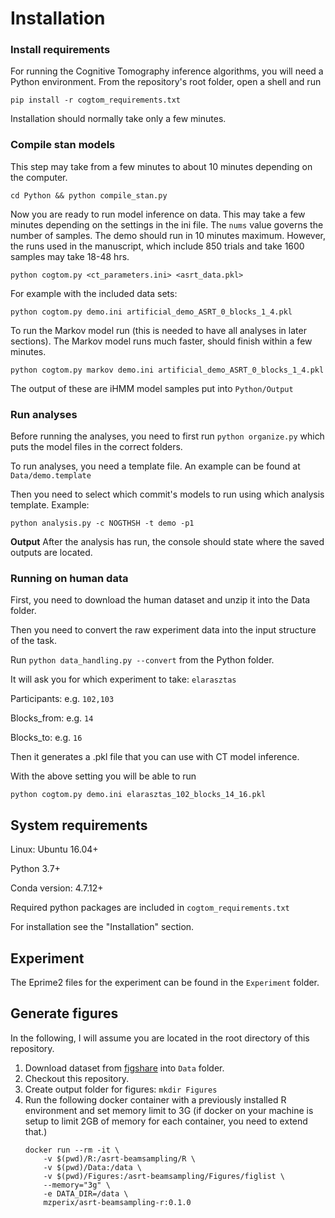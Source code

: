 # Installation

### Install requirements

For running the Cognitive Tomography inference algorithms, you will need a Python environment. From the repository's root folder, open a shell and run

`pip install -r cogtom_requirements.txt`

Installation should normally take only a few minutes.

### Compile stan models

This step may take from a few minutes to about 10 minutes depending on the computer.

`cd Python && python compile_stan.py`



Now you are ready to run model inference on data. This may take a few minutes depending on the settings in the ini file. The `nums` value governs the number of samples. The demo should run in 10 minutes maximum. However, the runs used in the manuscript, which include 850 trials and take 1600 samples may take 18-48 hrs.

`python cogtom.py <ct_parameters.ini> <asrt_data.pkl>`

For example with the included data sets:

`python cogtom.py demo.ini artificial_demo_ASRT_0_blocks_1_4.pkl`

To run the Markov model run (this is needed to have all analyses in later sections). The Markov model runs much faster, should finish within a few minutes.

`python cogtom.py markov demo.ini artificial_demo_ASRT_0_blocks_1_4.pkl`

The output of these are iHMM model samples put into `Python/Output`



### Run analyses

Before running the analyses, you need to first run `python organize.py` which puts the model files in the correct folders.

To run analyses, you need a template file. An example can be found at `Data/demo.template`

Then you need to select which commit's models to run using which analysis template. Example:

`python analysis.py -c NOGTHSH -t demo -p1`

**Output** 
After the analysis has run, the console should state where the saved outputs are located.



### Running on human data

First, you need to download the human dataset and unzip it into the Data folder.

Then you need to convert the raw experiment data into the input structure of the task.

Run `python data_handling.py --convert` from the Python folder.

It will ask you for which experiment to take: `elarasztas`

Participants: e.g. `102,103`

Blocks_from: e.g. `14`

Blocks_to: e.g. `16`

Then it generates a .pkl file that you can use with CT model inference.

With the above setting you will be able to run

`python cogtom.py demo.ini elarasztas_102_blocks_14_16.pkl`



## System requirements

Linux: Ubuntu 16.04+

Python 3.7+

Conda version: 4.7.12+

Required python packages are included in `cogtom_requirements.txt`

For installation see the "Installation" section.



## Experiment

The Eprime2 files for the experiment can be found in the `Experiment` folder.


## Generate figures
In the following, I will assume you are located in the root directory of this repository.
1. Download dataset from [figshare](www.figshare.com) into `Data` folder.
1. Checkout this repository.
1. Create output folder for figures: `mkdir Figures`
1. Run the following docker container with a previously installed R environment and set memory limit to 3G (if docker on your machine is setup to limit 2GB of memory for each container, you need to extend that.)
    ```
    docker run --rm -it \
        -v $(pwd)/R:/asrt-beamsampling/R \
        -v $(pwd)/Data:/data \
        -v $(pwd)/Figures:/asrt-beamsampling/Figures/figlist \
        --memory="3g" \
        -e DATA_DIR=/data \
        mzperix/asrt-beamsampling-r:0.1.0
    ```